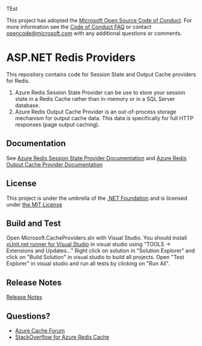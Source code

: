 TEst

This project has adopted the [Microsoft Open Source Code of Conduct](https://opensource.microsoft.com/codeofconduct/). For more information see the [Code of Conduct FAQ](https://opensource.microsoft.com/codeofconduct/faq/) or contact [opencode@microsoft.com](mailto:opencode@microsoft.com) with any additional questions or comments.

ASP.NET Redis Providers
=======================
This repository contains code for Session State and Output Cache providers for Redis.
1) Azure Redis Session State Provider can be use to store your session state in a Redis Cache rather than in-memory or in a SQL Server database.
2) Azure Redis Output Cache Provider is an out-of-process storage mechanism for output cache data. This data is specifically for full HTTP responses (page output caching). 

## Documentation

See [Azure Redis Session State Provider Documentation](https://azure.microsoft.com/documentation/articles/cache-aspnet-session-state-provider/) and [Azure Redis Output Cache Provider Documentation](https://azure.microsoft.com/documentation/articles/cache-aspnet-output-cache-provider/)

## License

This project is under the umbrella of the [.NET Foundation](http://www.dotnetfoundation.org/) and is licensed under [the MIT License](https://github.com/Azure/aspnet-redis-providers/blob/master/License.txt)

## Build and Test
Open Microsoft.CacheProviders.sln with Visual Studio. You should install [xUnit.net runner for Visual Studio](https://visualstudiogallery.msdn.microsoft.com/463c5987-f82b-46c8-a97e-b1cde42b9099) in visual studio using "TOOLS -> Extensions and Updates..."
Right click on solution in "Solution Explorer" and click on "Build Solution" in visual studio to build all projects. Open "Test Explorer" in visual studio and run all tests by clicking on "Run All".

## Release Notes
[Release Notes](https://github.com/Azure/aspnet-redis-providers/wiki/Release-Notes)

## Questions?

* [Azure Cache Forum](https://social.msdn.microsoft.com/Forums/en-US/home?forum=azurecache)
* [StackOverflow for Azure Redis Cache](http://stackoverflow.com/questions/tagged/azure-redis-cache)
